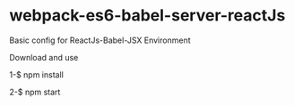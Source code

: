 # webpack-es6-babel-server-reactJs
Basic config for ReactJs-Babel-JSX Environment

Download and use 

1-$ npm install

2-$ npm start 
